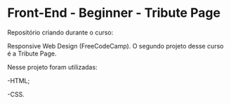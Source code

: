 # Front-End - Beginner - Tribute Page

Repositório criando durante o curso:

Responsive Web Design (FreeCodeCamp).
O segundo projeto desse curso é a Tribute Page.

Nesse projeto foram utilizadas:

-HTML;

-CSS.

